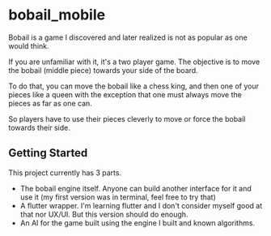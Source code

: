 # bobail_mobile

Bobail is a game I discovered and later realized is not as popular as one would think. 

If you are unfamiliar with it, it's a two player game. The objective is to move the bobail (middle piece) towards your side of the board. 

To do that, you can move the bobail like a chess king, 
and then one of your pieces like a queen with the exception that one must always move the pieces as far as one can.

So players have to use their pieces cleverly to move or force the bobail towards their side. 

## Getting Started

This project currently has 3 parts. 
- The bobail engine itself. Anyone can build another interface for it and use it (my first version was in terminal, feel free to try that) 
- A flutter wrapper. I'm learning flutter and I don't consider myself good at that nor UX/UI. But this version should do enough.
- An AI for the game built using the engine I built and known algorithms.
